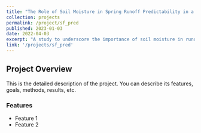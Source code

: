 ```yaml
---
title: "The Role of Soil Moisture in Spring Runoff Predictability in a Warming Climate"
collection: projects
permalink: /project/sf_pred
published: 2023-01-03
date: 2022-04-03
excerpt: "A study to underscore the importance of soil moisture in runoff predictability in the Western US basins"
link: '/projects/sf_pred'
---
```


## Project Overview

This is the detailed description of the project. You can describe its features, goals, methods, results, etc.

### Features
- Feature 1
- Feature 2
